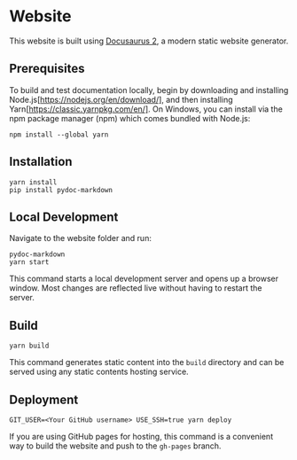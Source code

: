 # Website

This website is built using [Docusaurus 2](https://docusaurus.io/), a modern static website generator.

## Prerequisites

To build and test documentation locally, begin by downloading and installing Node.js[https://nodejs.org/en/download/], and then installing Yarn[https://classic.yarnpkg.com/en/].
On Windows, you can install via the npm package manager (npm) which comes bundled with Node.js:
```console
npm install --global yarn
```

## Installation

```console
yarn install
pip install pydoc-markdown
```

## Local Development

Navigate to the website folder and run:

```console
pydoc-markdown
yarn start
```

This command starts a local development server and opens up a browser window. Most changes are reflected live without having to restart the server.

## Build

```console
yarn build
```

This command generates static content into the `build` directory and can be served using any static contents hosting service.

## Deployment

```console
GIT_USER=<Your GitHub username> USE_SSH=true yarn deploy
```

If you are using GitHub pages for hosting, this command is a convenient way to build the website and push to the `gh-pages` branch.
